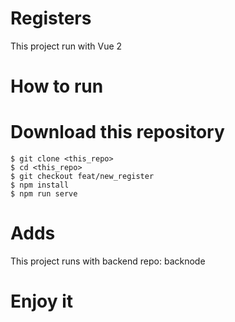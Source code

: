 # Registers
This project run with Vue 2

# How to run

Download this repository 
===
    $ git clone <this_repo>
    $ cd <this_repo>
    $ git checkout feat/new_register
    $ npm install
    $ npm run serve

# Adds

This project runs with backend repo: backnode

# Enjoy it
